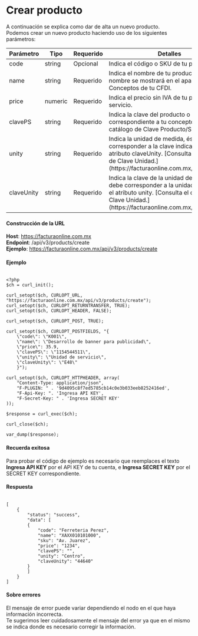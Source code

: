 # Crear producto

A continuación se explica como dar de alta un nuevo producto.  
Podemos crear un nuevo producto haciendo uso de los siguientes parámetros:

<table>
    <thead>
        <tr>
            <th>Parámetro</th>
            <th>Tipo</th>
            <th>Requerido</th>
            <th>Detalles</th>
        </tr>
    <thead>
    <tbody>
        <tr>
            <td>code</td>
            <td>string</td>
            <td>Opcional</td>
            <td>Indica el código o SKU de tu producto.</td>
        </tr>
        <tr>
            <td>name</td>
            <td>string</td>
            <td>Requerido</td>
            <td>Indica el nombre de tu producto.
            Éste nombre se mostrará en el apartado de Conceptos de tu CFDI.</td>
        </tr>
        <tr>
            <td>price</td>
            <td>numeric</td>
            <td>Requerido</td>
            <td>Indica el precio sin IVA de tu producto o servicio.</td>
        </tr>
        <tr>
            <td>clavePS</td>
            <td>string</td>
            <td>Requerido</td>
            <td>Indica la clave del producto o servicio correspondiente a tu concepto.
            Consulta el catálogo de Clave Producto/Servicio .</td>
        </tr>
        <tr>
            <td>unity</td>
            <td>string</td>
            <td>Requerido</td>
            <td>Indica la unidad de medida, ésta debe corresponder a la clave indicada en el atributo claveUnity.
            [Consulta el catálogo de Clave Unidad.](https://facturaonline.com.mx/docs/unidad)</td>
        </tr>
        <tr>
            <td>claveUnity</td>
            <td>string</td>
            <td>Requerido</td>
            <td>Indica la clave de la unidad de medida, ésta debe corresponder a la unidad indicada en el atributo unity.
            [Consulta el catálogo de Clave Unidad.](https://facturaonline.com.mx/docs/unidad)</td>
        </tr>
    </tbody>
</table>


#### Construcción de la URL

**Host**: https://facturaonline.com.mx  
**Endpoint**:  /api/v3/products/create  
**Ejemplo**:  https://facturaonline.com.mx/api/v3/products/create  


#### Ejemplo

```

<?php
$ch = curl_init();

curl_setopt($ch, CURLOPT_URL, "https://facturaonline.com.mx/api/v3/products/create");
curl_setopt($ch, CURLOPT_RETURNTRANSFER, TRUE);
curl_setopt($ch, CURLOPT_HEADER, FALSE);

curl_setopt($ch, CURLOPT_POST, TRUE);

curl_setopt($ch, CURLOPT_POSTFIELDS, "{
    \"code\": \"K001\",
    \"name\": \"Desarrollo de banner para publicidad\",
    \"price\": 35.9,
    \"clavePS\": \"1154544511\",
    \"unity\": \"Unidad de servicio\",
    \"claveUnity\": \"E48\"
    }");

curl_setopt($ch, CURLOPT_HTTPHEADER, array(
    "Content-Type: application/json",
    "F-PLUGIN: " . '9d4095c8f7ed5785cb14c0e3b033eeb8252416ed',
    "F-Api-Key: ". 'Ingresa API KEY',
    "F-Secret-Key: " . 'Ingresa SECRET KEY'
));

$response = curl_exec($ch);

curl_close($ch);

var_dump($response);

```


#### Recuerda exitosa

Para probar el código de ejemplo es necesario que reemplaces el texto  **Ingresa API KEY**  por el API KEY de tu cuenta, e **Ingresa SECRET KEY**  por el SECRET KEY correspondiente.


#### Respuesta

```

[
    {
        "status": "success",
        "data": [
        {
            "code": "Ferreteria Perez",
            "name": "XAXX010101000",
            "sku": "Av. Juarez",
            "price": "1234",
            "clavePS": "",
            "unity": "Centro",
            "claveUnity": "44640"
        }
        ]
    }
]

```


#### Sobre errores

El mensaje de error puede variar dependiendo el nodo en el que haya información incorrecta.  
Te sugerimos leer cuidadosamente el mensaje del error ya que en el mismo se indica donde es necesario corregir la información.
